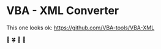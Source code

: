 # VBA - XML Converter

This one looks ok:
https://github.com/VBA-tools/VBA-XML

:cactus: :four_leaf_clover: :poodle: :flags:
